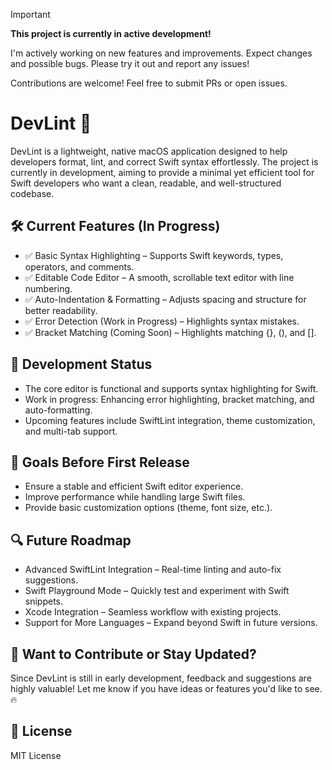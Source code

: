 > [!IMPORTANT]  
> **This project is currently in active development!**
> 
> I'm actively working on new features and improvements.
> Expect changes and possible bugs. 
> Please try it out and report any issues!
> 
> Contributions are welcome! Feel free to submit PRs or open issues.  


# DevLint 🚀  
DevLint is a lightweight, native macOS application designed to help developers format, lint, and correct Swift syntax effortlessly. The project is currently in development, aiming to provide a minimal yet efficient tool for Swift developers who want a clean, readable, and well-structured codebase.

## 🛠 Current Features (In Progress)

- ✅ Basic Syntax Highlighting – Supports Swift keywords, types, operators, and comments.
- ✅ Editable Code Editor – A smooth, scrollable text editor with line numbering.
- ✅ Auto-Indentation & Formatting – Adjusts spacing and structure for better readability.
- ✅ Error Detection (Work in Progress) – Highlights syntax mistakes.
- ✅ Bracket Matching (Coming Soon) – Highlights matching {}, (), and [].

## 💪 Development Status

- The core editor is functional and supports syntax highlighting for Swift.
- Work in progress: Enhancing error highlighting, bracket matching, and auto-formatting.
- Upcoming features include SwiftLint integration, theme customization, and multi-tab support.

## 🎯 Goals Before First Release

- Ensure a stable and efficient Swift editor experience.
- Improve performance while handling large Swift files.
- Provide basic customization options (theme, font size, etc.).

## 🔍 Future Roadmap

- Advanced SwiftLint Integration – Real-time linting and auto-fix suggestions.
- Swift Playground Mode – Quickly test and experiment with Swift snippets.
- Xcode Integration – Seamless workflow with existing projects.
- Support for More Languages – Expand beyond Swift in future versions.

## 🚀 Want to Contribute or Stay Updated?

Since DevLint is still in early development, feedback and suggestions are highly valuable! Let me know if you have ideas or features you'd like to see. 🔥

## 📜 License  
MIT License  


